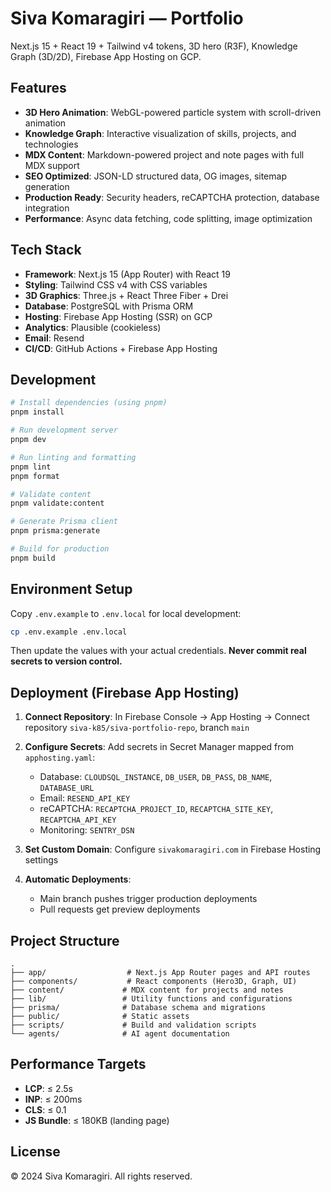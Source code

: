 # Siva Komaragiri — Portfolio

Next.js 15 + React 19 + Tailwind v4 tokens, 3D hero (R3F), Knowledge Graph (3D/2D), Firebase App Hosting on GCP.

## Features

- **3D Hero Animation**: WebGL-powered particle system with scroll-driven animation
- **Knowledge Graph**: Interactive visualization of skills, projects, and technologies
- **MDX Content**: Markdown-powered project and note pages with full MDX support
- **SEO Optimized**: JSON-LD structured data, OG images, sitemap generation
- **Production Ready**: Security headers, reCAPTCHA protection, database integration
- **Performance**: Async data fetching, code splitting, image optimization

## Tech Stack

- **Framework**: Next.js 15 (App Router) with React 19
- **Styling**: Tailwind CSS v4 with CSS variables
- **3D Graphics**: Three.js + React Three Fiber + Drei
- **Database**: PostgreSQL with Prisma ORM
- **Hosting**: Firebase App Hosting (SSR) on GCP
- **Analytics**: Plausible (cookieless)
- **Email**: Resend
- **CI/CD**: GitHub Actions + Firebase App Hosting

## Development

```bash
# Install dependencies (using pnpm)
pnpm install

# Run development server
pnpm dev

# Run linting and formatting
pnpm lint
pnpm format

# Validate content
pnpm validate:content

# Generate Prisma client
pnpm prisma:generate

# Build for production
pnpm build
```

## Environment Setup

Copy `.env.example` to `.env.local` for local development:

```bash
cp .env.example .env.local
```

Then update the values with your actual credentials. **Never commit real secrets to version control.**

## Deployment (Firebase App Hosting)

1. **Connect Repository**: In Firebase Console → App Hosting → Connect repository `siva-k85/siva-portfolio-repo`, branch `main`

2. **Configure Secrets**: Add secrets in Secret Manager mapped from `apphosting.yaml`:
   - Database: `CLOUDSQL_INSTANCE`, `DB_USER`, `DB_PASS`, `DB_NAME`, `DATABASE_URL`
   - Email: `RESEND_API_KEY`
   - reCAPTCHA: `RECAPTCHA_PROJECT_ID`, `RECAPTCHA_SITE_KEY`, `RECAPTCHA_API_KEY`
   - Monitoring: `SENTRY_DSN`

3. **Set Custom Domain**: Configure `sivakomaragiri.com` in Firebase Hosting settings

4. **Automatic Deployments**:
   - Main branch pushes trigger production deployments
   - Pull requests get preview deployments

## Project Structure

```
.
├── app/                  # Next.js App Router pages and API routes
├── components/           # React components (Hero3D, Graph, UI)
├── content/             # MDX content for projects and notes
├── lib/                 # Utility functions and configurations
├── prisma/              # Database schema and migrations
├── public/              # Static assets
├── scripts/             # Build and validation scripts
└── agents/              # AI agent documentation
```

## Performance Targets

- **LCP**: ≤ 2.5s
- **INP**: ≤ 200ms
- **CLS**: ≤ 0.1
- **JS Bundle**: ≤ 180KB (landing page)

## License

© 2024 Siva Komaragiri. All rights reserved.

